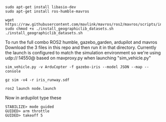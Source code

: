 ```
sudo apt-get install libasio-dev
sudo apt-get install ros-humble-mavros
```
```
wget https://raw.githubusercontent.com/mavlink/mavros/ros2/mavros/scripts/install_geographiclib_datasets.sh
sudo chmod +x ./install_geographiclib_datasets.sh
./install_geographiclib_datasets.sh
```

To run the full combo ROS2 humble, gazebo_garden, ardupilot and mavros
Download the 3 files in this repo and then run it in that directory.
Currently the launch is configured to match the simulation environment so we're using udp://:14550@ based on mavproxy.py when launching "sim_vehicle.py"
```
sim_vehicle.py -v ArduCopter -f gazebo-iris --model JSON --map --console
```

```
gz sim -v4 -r iris_runway.sdf
```

```
ros2 launch node.launch
```
Now in ardupilot type these
```
STABILIZE> mode guided
GUIDED> arm throttle
GUIDED> takeoff 5
```
